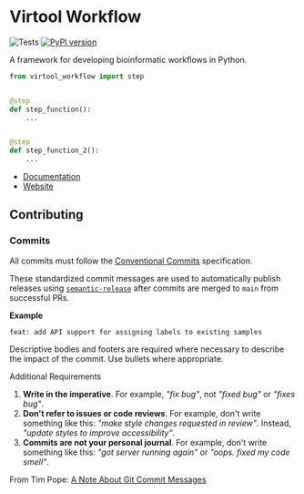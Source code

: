 # Virtool Workflow

![Tests](https://github.com/virtool/virtool-workflow/workflows/Tests/badge.svg?branch=master)
[![PyPI version](https://badge.fury.io/py/virtool-workflow.svg)](https://badge.fury.io/py/virtool-workflow)

A framework for developing bioinformatic workflows in Python.

```python
from virtool_workflow import step


@step
def step_function():
    ...


@step
def step_function_2():
    ...
```

- [Documentation](https://workflow.virtool.ca)
- [Website](https://www.virtool.ca/)

## Contributing

### Commits

All commits must follow the [Conventional Commits](https://www.conventionalcommits.org/en/v1.0.0) specification.

These standardized commit messages are used to automatically publish releases using [`semantic-release`](https://semantic-release.gitbook.io/semantic-release)
after commits are merged to `main` from successful PRs.

**Example**

```text
feat: add API support for assigning labels to existing samples
```

Descriptive bodies and footers are required where necessary to describe the impact of the commit. Use bullets where appropriate.

Additional Requirements

1. **Write in the imperative**. For example, _"fix bug"_, not _"fixed bug"_ or _"fixes bug"_.
2. **Don't refer to issues or code reviews**. For example, don't write something like this: _"make style changes requested in review"_.
   Instead, _"update styles to improve accessibility"_.
3. **Commits are not your personal journal**. For example, don't write something like this: _"got server running again"_
   or _"oops. fixed my code smell"_.

From Tim Pope: [A Note About Git Commit Messages](https://tbaggery.com/2008/04/19/a-note-about-git-commit-messages.html)
